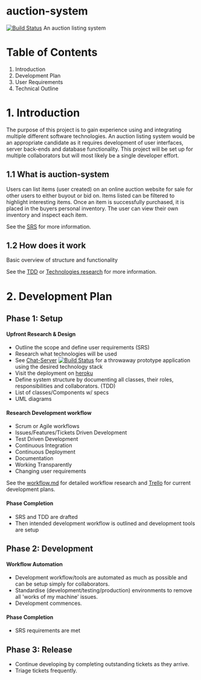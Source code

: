 # auction-system
[![Build Status](https://travis-ci.org/t-rappos/auction-system.svg?branch=master)](https://travis-ci.org/t-rappos/auction-system)
An auction listing system

# Table of Contents

1. Introduction
2. Development Plan
3. User Requirements
4. Technical Outline

# 1\. Introduction

The purpose of this project is to gain experience using and integrating multiple different software technologies. An auction listing system would be an appropriate candidate as it requires development of user interfaces, server back-ends and database functionality. This project will be set up for multiple collaborators but will most likely be a single developer effort.

## 1.1 What is auction-system

Users can list items (user created) on an online auction website for sale for other users to either buyout or bid on. Items listed can be filtered to highlight interesting items. Once an item is successfully purchased, it is placed in the buyers personal inventory. The user can view their own inventory and inspect each item.

See the [SRS](doc/srs.md) for more information.

## 1.2 How does it work

Basic overview of structure and functionality

See the [TDD](doc/tdd.md) or [Technologies research](doc/technologies%20research.md) for more information.

# 2\. Development Plan

## Phase 1: Setup

#### Upfront Research & Design

- Outline the scope and define user requirements (SRS)
- Research what technologies will be used
- See [Chat-Server](https://github.com/t-rappos/chat-server) [![Build Status](https://travis-ci.org/t-rappos/chat-server.svg?branch=master)](https://travis-ci.org/t-rappos/chat-server) for a throwaway prototype application using the desired technology stack
- Visit the deployment on [heroku](https://chat-server-t-rappos.herokuapp.com/#/?_k=32gzvg)
- Define system structure by documenting all classes, their roles, responsibilities and collaborators. (TDD)
- List of classes/Components w/ specs
- UML diagrams

#### Research Development workflow
- Scrum or Agile workflows
- Issues/Features/Tickets Driven Development
- Test Driven Development
- Continuous Integration
- Continuous Deployment
- Documentation
- Working Transparently
- Changing user requirements

See the [workflow.md](doc/workflow.md) for detailed workflow research and [Trello](https://trello.com/b/R9DxZCFG/auction-system) for current development plans.

#### Phase Completion
- SRS and TDD are drafted
- Then intended development workflow is outlined and development tools are setup

## Phase 2: Development

#### Workflow Automation
- Development workflow/tools are automated as much as possible and can be setup simply for collaborators.
- Standardise (development/testing/production) environments to remove all 'works of my machine' issues.
- Development commences.

#### Phase Completion
- SRS requirements are met

## Phase 3: Release

- Continue developing by completing outstanding tickets as they arrive.
- Triage tickets frequently.
